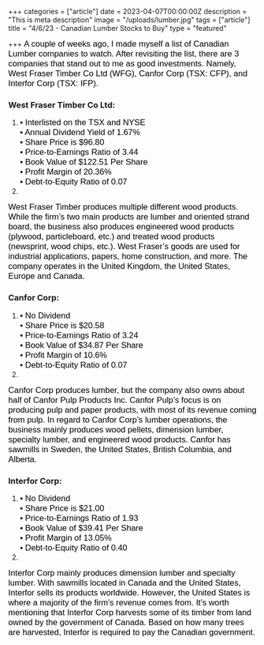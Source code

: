 +++
categories = ["article"]
date = 2023-04-07T00:00:00Z
description = "This is meta description"
image = "/uploads/lumber.jpg"
tags = ["article"]
title = "4/6/23 - Canadian Lumber Stocks to Buy"
type = "featured"

+++
<span style="color:black"><span style="font-family:Arial; font-size:1.2em;">A couple of weeks ago, I made myself a list of Canadian Lumber companies to watch. After revisiting the list, there are 3 companies that stand out to me as good investments. Namely, West Fraser Timber Co Ltd (WFG), Canfor Corp (TSX: CFP), and Interfor Corp (TSX: IFP).</span></span>

### West Fraser Timber Co Ltd:

1. <span style="color:black"><span style="font-family:Arial; font-size:1.2em;">• Interlisted on the TSX and NYSE  
   • Annual Dividend Yield of 1.67%  
   • Share Price is $96.80  
   • Price-to-Earnings Ratio of 3.44  
   • Book Value of $122.51 Per Share  
   • Profit Margin of 20.36%  
   • Debt-to-Equity Ratio of 0.07
2. </span></span>

<span style="color:black"><span style="font-family:Arial; font-size:1.2em;">West Fraser Timber produces multiple different wood products. While the firm’s two main products are lumber and oriented strand board, the business also produces engineered wood products (plywood, particleboard, etc.) and treated wood products (newsprint, wood chips, etc.). West Fraser’s goods are used for industrial applications, papers, home construction, and more. The company operates in the United Kingdom, the United States, Europe and Canada.</span></span>

### Canfor Corp:

1. <span style="color:black"><span style="font-family:Arial; font-size:1.2em;">• No Dividend  
   • Share Price is $20.58  
   • Price-to-Earnings Ratio of 3.24  
   • Book Value of $34.87 Per Share  
   • Profit Margin of 10.6%  
   • Debt-to-Equity Ratio of 0.07
2. </span></span>

<span style="color:black"><span style="font-family:Arial; font-size:1.2em;">Canfor Corp produces lumber, but the company also owns about half of Canfor Pulp Products Inc. Canfor Pulp’s focus is on producing pulp and paper products, with most of its revenue coming from pulp. In regard to Canfor Corp’s lumber operations, the business mainly produces wood pellets, dimension lumber, specialty lumber, and engineered wood products. Canfor has sawmills in Sweden, the United States, British Columbia, and Alberta.</span></span>

### Interfor Corp:

1. <span style="color:black"><span style="font-family:Arial; font-size:1.2em;">• No Dividend  
   • Share Price is $21.00  
   • Price-to-Earnings Ratio of 1.93  
   • Book Value of $39.41 Per Share  
   • Profit Margin of 13.05%  
   • Debt-to-Equity Ratio of 0.40
2. </span></span>

<span style="color:black"><span style="font-family:Arial; font-size:1.2em;">Interfor Corp mainly produces dimension lumber and specialty lumber. With sawmills located in Canada and the United States, Interfor sells its products worldwide. However, the United States is where a majority of the firm’s revenue comes from. It’s worth mentioning that Interfor Corp harvests some of its timber from land owned by the government of Canada. Based on how many trees are harvested, Interfor is required to pay the Canadian government.</span></span>
